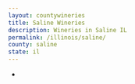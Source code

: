 ```yaml
---
layout: countywineries
title: Saline Wineries
description: Wineries in Saline IL
permalink: /illinois/saline/
county: saline
state: il
---
```

-
